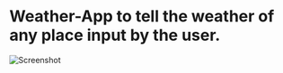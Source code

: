 # Weather-App to tell the weather of any place input by the user.
![Screenshot](./Assignment_6_ToDOList_Final/To_DO_List.jpg)
